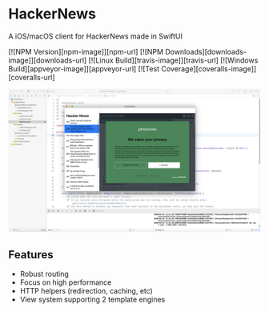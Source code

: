 # HackerNews

  A iOS/macOS client for HackerNews made in SwiftUI

  [![NPM Version][npm-image]][npm-url]
  [![NPM Downloads][downloads-image]][downloads-url]
  [![Linux Build][travis-image]][travis-url]
  [![Windows Build][appveyor-image]][appveyor-url]
  [![Test Coverage][coveralls-image]][coveralls-url]

![](Documentation/preview.png)

## Features

  * Robust routing
  * Focus on high performance
  * HTTP helpers (redirection, caching, etc)
  * View system supporting 2 template engines
